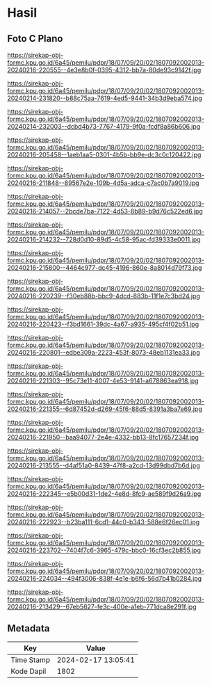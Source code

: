 # Hasil

## Foto C Plano

https://sirekap-obj-formc.kpu.go.id/6a45/pemilu/pdpr/18/07/09/20/02/1807092002013-20240216-220555--4e3e8b0f-0395-4312-bb7a-80de93c9142f.jpg

https://sirekap-obj-formc.kpu.go.id/6a45/pemilu/pdpr/18/07/09/20/02/1807092002013-20240214-231820--b88c75aa-7619-4ed5-9441-34b3d9eba574.jpg

https://sirekap-obj-formc.kpu.go.id/6a45/pemilu/pdpr/18/07/09/20/02/1807092002013-20240214-232003--dcbd4b73-7767-4179-9f0a-fcdf8a86b606.jpg

https://sirekap-obj-formc.kpu.go.id/6a45/pemilu/pdpr/18/07/09/20/02/1807092002013-20240216-205458--1aeb1aa5-0301-4b5b-bb9e-dc3c0c120422.jpg

https://sirekap-obj-formc.kpu.go.id/6a45/pemilu/pdpr/18/07/09/20/02/1807092002013-20240216-211848--89567e2e-109b-4d5a-adca-c7ac0b7a9019.jpg

https://sirekap-obj-formc.kpu.go.id/6a45/pemilu/pdpr/18/07/09/20/02/1807092002013-20240216-214057--2bcde7ba-7122-4d53-8b89-b9d76c522ed6.jpg

https://sirekap-obj-formc.kpu.go.id/6a45/pemilu/pdpr/18/07/09/20/02/1807092002013-20240216-214232--728d0d10-89d5-4c58-95ac-fd39333e0011.jpg

https://sirekap-obj-formc.kpu.go.id/6a45/pemilu/pdpr/18/07/09/20/02/1807092002013-20240216-215800--4464c977-dc45-4196-860e-8a8014d79f73.jpg

https://sirekap-obj-formc.kpu.go.id/6a45/pemilu/pdpr/18/07/09/20/02/1807092002013-20240216-220239--f30eb88b-bbc9-4dcd-883b-11f1e7c3bd24.jpg

https://sirekap-obj-formc.kpu.go.id/6a45/pemilu/pdpr/18/07/09/20/02/1807092002013-20240216-220423--f3bd1661-39dc-4a67-a935-495cf4f02b51.jpg

https://sirekap-obj-formc.kpu.go.id/6a45/pemilu/pdpr/18/07/09/20/02/1807092002013-20240216-220801--edbe309a-2223-453f-8073-48eb1131ea33.jpg

https://sirekap-obj-formc.kpu.go.id/6a45/pemilu/pdpr/18/07/09/20/02/1807092002013-20240216-221303--95c73e11-4007-4e53-9141-a678863ea918.jpg

https://sirekap-obj-formc.kpu.go.id/6a45/pemilu/pdpr/18/07/09/20/02/1807092002013-20240216-221355--6d87452d-d269-45f6-88d5-8391a3ba7e69.jpg

https://sirekap-obj-formc.kpu.go.id/6a45/pemilu/pdpr/18/07/09/20/02/1807092002013-20240216-221950--baa94077-2e4e-4332-bb13-8fc17657234f.jpg

https://sirekap-obj-formc.kpu.go.id/6a45/pemilu/pdpr/18/07/09/20/02/1807092002013-20240216-213555--d4af51a0-8439-47f8-a2cd-13d99dbd7b6d.jpg

https://sirekap-obj-formc.kpu.go.id/6a45/pemilu/pdpr/18/07/09/20/02/1807092002013-20240216-222345--e5b00d31-1de2-4e8d-8fc9-ae589f9d26a9.jpg

https://sirekap-obj-formc.kpu.go.id/6a45/pemilu/pdpr/18/07/09/20/02/1807092002013-20240216-222923--b23ba111-6cd1-44c0-b343-588e6f26ec01.jpg

https://sirekap-obj-formc.kpu.go.id/6a45/pemilu/pdpr/18/07/09/20/02/1807092002013-20240216-223702--7404f7c6-3965-479c-bbc0-16cf3ec2b855.jpg

https://sirekap-obj-formc.kpu.go.id/6a45/pemilu/pdpr/18/07/09/20/02/1807092002013-20240216-224034--494f3006-838f-4e1e-b6f6-56d7b41b0284.jpg

https://sirekap-obj-formc.kpu.go.id/6a45/pemilu/pdpr/18/07/09/20/02/1807092002013-20240216-213429--67eb5627-fe3c-400e-a1eb-771dca8e291f.jpg


## Metadata

| Key        | Value               |
| ---------- | ------------------- |
| Time Stamp | 2024-02-17 13:05:41 |
| Kode Dapil | 1802                |



